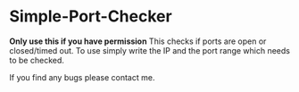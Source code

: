 # Simple-Port-Checker
**Only use this if you have permission**
This checks if ports are open or closed/timed out.
To use simply write the IP and the port range which needs to be checked.

If you find any bugs please contact me.

